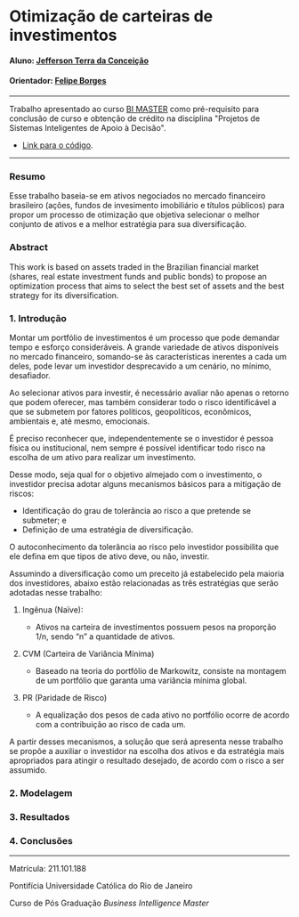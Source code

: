 # Otimização de carteiras de investimentos

#### Aluno: [Jefferson Terra da Conceição](https://github.com/jtcearth)
#### Orientador: [Felipe Borges](https://github.com/FelipeBorgesC)

---

Trabalho apresentado ao curso [BI MASTER](https://ica.puc-rio.ai/bi-master) como pré-requisito para conclusão de curso e obtenção de crédito na disciplina "Projetos de Sistemas Inteligentes de Apoio à Decisão".

- [Link para o código](https://github.com/jtcearth/TCC).

---

### Resumo

Esse trabalho baseia-se em ativos negociados no mercado financeiro brasileiro (ações, fundos de invesimento imobiliário e títulos públicos) para propor um processo de otimização que objetiva selecionar o melhor conjunto de ativos e a melhor estratégia para sua diversificação.

### Abstract

This work is based on assets traded in the Brazilian financial market (shares, real estate investment funds and public bonds) to propose an optimization process that aims to select the best set of assets
and the best strategy for its diversification.

### 1. Introdução

Montar um portfólio de investimentos é um processo que pode demandar tempo e esforço consideráveis. A grande variedade de ativos disponíveis no mercado financeiro, somando-se às características inerentes a cada um deles, pode levar um investidor desprecavido a um cenário, no mínimo, desafiador. 

Ao selecionar ativos para investir, é necessário avaliar não apenas o retorno que podem oferecer, mas também considerar todo o risco identificável a que se submetem por fatores políticos, geopolíticos, econômicos, ambientais e, até mesmo, emocionais.

É preciso reconhecer que, independentemente se o investidor é pessoa física ou institucional, nem sempre é possível identificar todo risco na escolha de um ativo para realizar um investimento.

Desse modo, seja qual for o objetivo almejado com o investimento, o investidor precisa adotar alguns mecanismos básicos para a mitigação de riscos:

*	Identificação do grau de tolerância ao risco a que pretende se submeter; e
*	Definição de uma estratégia de diversificação.

O autoconhecimento da tolerância ao risco pelo investidor possibilita que ele defina em que tipos de ativo deve, ou não, investir.

Assumindo a diversificação como um preceito já estabelecido pela maioria dos investidores, abaixo estão relacionadas as três estratégias que serão adotadas nesse trabalho:

1.	Ingênua (Naïve):
    - Ativos na carteira de investimentos possuem pesos na proporção 1/n, sendo “n” a quantidade de ativos.

2. CVM (Carteira de Variância Mínima)
	 - Baseado na teoria do portfólio de Markowitz, consiste na montagem de um portfólio que garanta uma variância mínima global.

3. PR (Paridade de Risco)
   - A equalização dos pesos de cada ativo no portfólio ocorre de acordo com a contribuição ao risco de cada um.
  
A partir desses mecanismos, a solução que será apresenta nesse trabalho se propõe a auxiliar o investidor na escolha dos ativos e da estratégia mais apropriados para atingir o resultado desejado, de acordo com o risco a ser assumido.


### 2. Modelagem



### 3. Resultados



### 4. Conclusões


---

Matrícula: 211.101.188

Pontifícia Universidade Católica do Rio de Janeiro

Curso de Pós Graduação *Business Intelligence Master*
